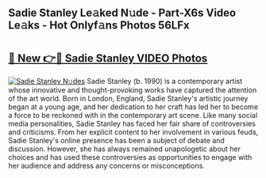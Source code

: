 ## Sadie Stanley Le𝚊ked N𝚞de - Part-X6s Video Le𝚊ks - Hot Onlyf𝚊ns Photos 56LFx

# <h2><a href="http://ac37217.deff.icu/?id=Sadie+Stanley">🔗 New 👉🔴 Sadie Stanley VIDEO Photos</a></h2>

[![Sadie Stanley N𝚞des](https://i.imgur.com/rIISA9y.gif)](http://ac37217.deff.icu/?id=Sadie+Stanley)
Sadie Stanley (b. 1990) is a contemporary artist whose innovative and thought-provoking works have captured the attention of the art world. Born in London, England, Sadie Stanley's artistic journey began at a young age, and her dedication to her craft has led her to become a force to be reckoned with in the contemporary art scene. Like many social media personalities, Sadie Stanley has faced her fair share of controversies and criticisms. From her explicit content to her involvement in various feuds, Sadie Stanley's online presence has been a subject of debate and discussion. However, she has always remained unapologetic about her choices and has used these controversies as opportunities to engage with her audience and address any concerns or misconceptions.

